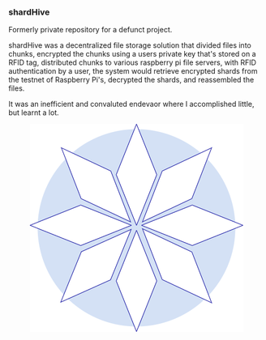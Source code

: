 ### shardHive

Formerly private repository for a defunct project.

shardHive was a decentralized file storage solution that divided files into chunks, encrypted the chunks using a users private key that's stored on a RFID tag, distributed chunks to various raspberry pi file servers, with RFID authentication by a user, the system would retrieve encrypted shards from the testnet of Raspberry Pi's, decrypted the shards, and reassembled the files.

It was an inefficient and convaluted endevaor where I accomplished little, but learnt a lot.


<p align="center">
  <img src="https://github.com/JBLarson/shardHive/blob/main/shardHive.png"/>
</p>






